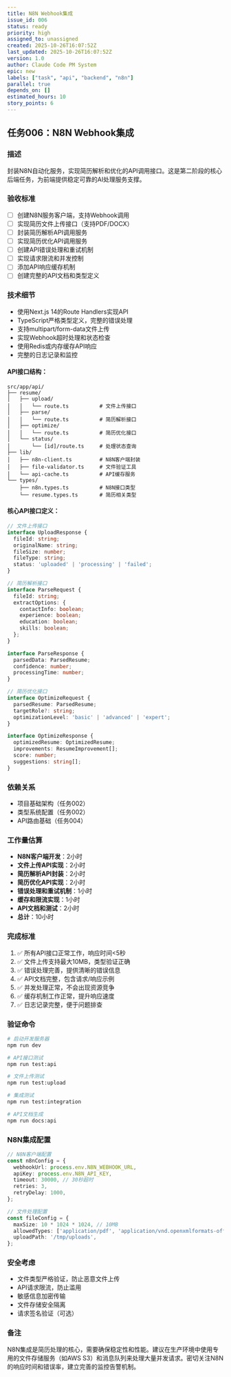 ```yaml
---
title: N8N Webhook集成
issue_id: 006
status: ready
priority: high
assigned_to: unassigned
created: 2025-10-26T16:07:52Z
last_updated: 2025-10-26T16:07:52Z
version: 1.0
author: Claude Code PM System
epic: new
labels: ["task", "api", "backend", "n8n"]
parallel: true
depends_on: []
estimated_hours: 10
story_points: 6
---
```


## 任务006：N8N Webhook集成

### 描述
封装N8N自动化服务，实现简历解析和优化的API调用接口。这是第二阶段的核心后端任务，为前端提供稳定可靠的AI处理服务支撑。

### 验收标准
- [ ] 创建N8N服务客户端，支持Webhook调用
- [ ] 实现简历文件上传接口（支持PDF/DOCX）
- [ ] 封装简历解析API调用服务
- [ ] 实现简历优化API调用服务
- [ ] 创建API错误处理和重试机制
- [ ] 实现请求限流和并发控制
- [ ] 添加API响应缓存机制
- [ ] 创建完整的API文档和类型定义

### 技术细节
- 使用Next.js 14的Route Handlers实现API
- TypeScript严格类型定义，完整的错误处理
- 支持multipart/form-data文件上传
- 实现Webhook超时处理和状态检查
- 使用Redis或内存缓存API响应
- 完整的日志记录和监控

#### API接口结构：
```
src/app/api/
├── resume/
│   ├── upload/
│   │   └── route.ts          # 文件上传接口
│   ├── parse/
│   │   └── route.ts          # 简历解析接口
│   ├── optimize/
│   │   └── route.ts          # 简历优化接口
│   └── status/
│       └── [id]/route.ts     # 处理状态查询
├── lib/
│   ├── n8n-client.ts         # N8N客户端封装
│   ├── file-validator.ts     # 文件验证工具
│   └── api-cache.ts          # API缓存服务
└── types/
    ├── n8n.types.ts          # N8N接口类型
    └── resume.types.ts       # 简历相关类型
```

#### 核心API接口定义：
```typescript
// 文件上传接口
interface UploadResponse {
  fileId: string;
  originalName: string;
  fileSize: number;
  fileType: string;
  status: 'uploaded' | 'processing' | 'failed';
}

// 简历解析接口
interface ParseRequest {
  fileId: string;
  extractOptions: {
    contactInfo: boolean;
    experience: boolean;
    education: boolean;
    skills: boolean;
  };
}

interface ParseResponse {
  parsedData: ParsedResume;
  confidence: number;
  processingTime: number;
}

// 简历优化接口
interface OptimizeRequest {
  parsedResume: ParsedResume;
  targetRole?: string;
  optimizationLevel: 'basic' | 'advanced' | 'expert';
}

interface OptimizeResponse {
  optimizedResume: OptimizedResume;
  improvements: ResumeImprovement[];
  score: number;
  suggestions: string[];
}
```

### 依赖关系
- 项目基础架构（任务002）
- 类型系统配置（任务002）
- API路由基础（任务004）

### 工作量估算
- **N8N客户端开发**：2小时
- **文件上传API实现**：2小时
- **简历解析API封装**：2小时
- **简历优化API实现**：2小时
- **错误处理和重试机制**：1小时
- **缓存和限流实现**：1小时
- **API文档和测试**：2小时
- **总计**：10小时

### 完成标准
1. ✅ 所有API接口正常工作，响应时间<5秒
2. ✅ 文件上传支持最大10MB，类型验证正确
3. ✅ 错误处理完善，提供清晰的错误信息
4. ✅ API文档完整，包含请求/响应示例
5. ✅ 并发处理正常，不会出现资源竞争
6. ✅ 缓存机制工作正常，提升响应速度
7. ✅ 日志记录完整，便于问题排查

### 验证命令
```bash
# 启动开发服务器
npm run dev

# API接口测试
npm run test:api

# 文件上传测试
npm run test:upload

# 集成测试
npm run test:integration

# API文档生成
npm run docs:api
```

### N8N集成配置
```typescript
// N8N客户端配置
const n8nConfig = {
  webhookUrl: process.env.N8N_WEBHOOK_URL,
  apiKey: process.env.N8N_API_KEY,
  timeout: 30000, // 30秒超时
  retries: 3,
  retryDelay: 1000,
};

// 文件处理配置
const fileConfig = {
  maxSize: 10 * 1024 * 1024, // 10MB
  allowedTypes: ['application/pdf', 'application/vnd.openxmlformats-officedocument.wordprocessingml.document'],
  uploadPath: '/tmp/uploads',
};
```

### 安全考虑
- 文件类型严格验证，防止恶意文件上传
- API请求限流，防止滥用
- 敏感信息加密传输
- 文件存储安全隔离
- 请求签名验证（可选）

### 备注
N8N集成是简历处理的核心，需要确保稳定性和性能。建议在生产环境中使用专用的文件存储服务（如AWS S3）和消息队列来处理大量并发请求。密切关注N8N的响应时间和错误率，建立完善的监控告警机制。